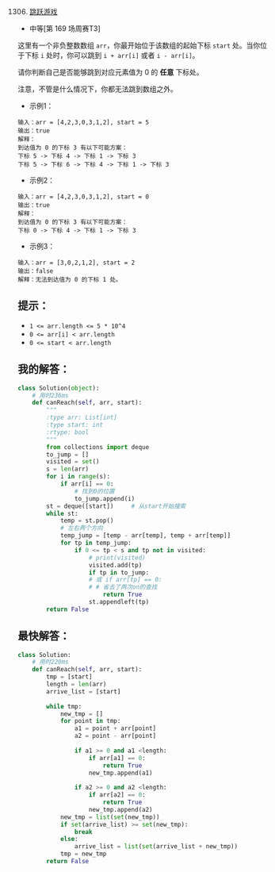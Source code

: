 1306. [跳跃游戏](https://leetcode-cn.com/problems/jump-game-iii/)

- 中等[第 169 场周赛T3]

这里有一个非负整数数组 `arr`，你最开始位于该数组的起始下标 `start` 处。当你位于下标 `i` 处时，你可以跳到 `i + arr[i]` 或者 `i - arr[i]`。

请你判断自己是否能够跳到对应元素值为 0 的 **任意** 下标处。

注意，不管是什么情况下，你都无法跳到数组之外。

- 示例1：
```
输入：arr = [4,2,3,0,3,1,2], start = 5
输出：true
解释：
到达值为 0 的下标 3 有以下可能方案： 
下标 5 -> 下标 4 -> 下标 1 -> 下标 3 
下标 5 -> 下标 6 -> 下标 4 -> 下标 1 -> 下标 3 
```

- 示例2：
```
输入：arr = [4,2,3,0,3,1,2], start = 0
输出：true 
解释：
到达值为 0 的下标 3 有以下可能方案： 
下标 0 -> 下标 4 -> 下标 1 -> 下标 3
```

- 示例3：
```
输入：arr = [3,0,2,1,2], start = 2
输出：false
解释：无法到达值为 0 的下标 1 处。 
```

## 提示：
- `1 <= arr.length <= 5 * 10^4`
- `0 <= arr[i] < arr.length`
- `0 <= start < arr.length`

## 我的解答：
``` python
class Solution(object):
    # 用时236ms
    def canReach(self, arr, start):
        """
        :type arr: List[int]
        :type start: int
        :rtype: bool
        """
        from collections import deque
        to_jump = []
        visited = set()
        s = len(arr)
        for i in range(s):
            if arr[i] == 0:
                # 找到0的位置
                to_jump.append(i)
        st = deque([start])     # 从start开始搜索
        while st:
            temp = st.pop()
            # 左右两个方向
            temp_jump = [temp - arr[temp], temp + arr[temp]]
            for tp in temp_jump:
                if 0 <= tp < s and tp not in visited:
                    # print(visited)
                    visited.add(tp)
                    if tp in to_jump:
                    # 或 if arr[tp] == 0:
                    # # 省去了两次on的查找
                        return True
                    st.appendleft(tp)
        return False
```


## 最快解答：
```python
class Solution:
    # 用时220ms
    def canReach(self, arr, start):
        tmp = [start]
        length = len(arr)
        arrive_list = [start]
        
        while tmp:
            new_tmp = []
            for point in tmp:
                a1 = point + arr[point]
                a2 = point - arr[point]
                    
                if a1 >= 0 and a1 <length:
                    if arr[a1] == 0:
                        return True
                    new_tmp.append(a1)
                
                if a2 >= 0 and a2 <length:
                    if arr[a2] == 0:
                        return True
                    new_tmp.append(a2)
            new_tmp = list(set(new_tmp))
            if set(arrive_list) >= set(new_tmp):
                break
            else:
                arrive_list = list(set(arrive_list + new_tmp))
            tmp = new_tmp
        return False
```